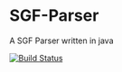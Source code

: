 # SGF-Parser
A SGF Parser written in java


[![Build Status](https://travis-ci.org/literadix/SGF-Parser.svg?branch=master)](https://travis-ci.org/literadix/SGF-Parser)

